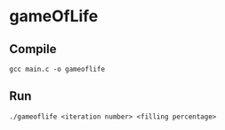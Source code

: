 # gameOfLife
## Compile
```
gcc main.c -o gameoflife
```
## Run
```
./gameoflife <iteration number> <filling percentage>
```
